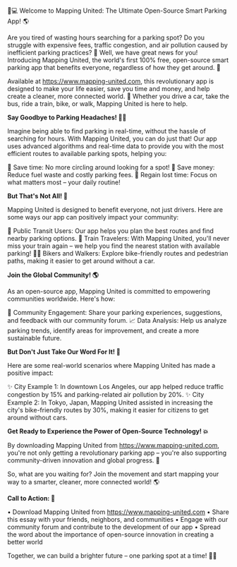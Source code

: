 🚗💻 Welcome to Mapping United: The Ultimate Open-Source Smart Parking App! 🌎

Are you tired of wasting hours searching for a parking spot? Do you struggle with expensive fees, traffic congestion, and air pollution caused by inefficient parking practices? 🤯 Well, we have great news for you! Introducing Mapping United, the world's first 100% free, open-source smart parking app that benefits everyone, regardless of how they get around. 🌟

Available at https://www.mapping-united.com, this revolutionary app is designed to make your life easier, save you time and money, and help create a cleaner, more connected world. 💚 Whether you drive a car, take the bus, ride a train, bike, or walk, Mapping United is here to help.

**Say Goodbye to Parking Headaches! 🙅‍♂️**

Imagine being able to find parking in real-time, without the hassle of searching for hours. With Mapping United, you can do just that! Our app uses advanced algorithms and real-time data to provide you with the most efficient routes to available parking spots, helping you:

💪 Save time: No more circling around looking for a spot!
💸 Save money: Reduce fuel waste and costly parking fees.
🌟 Regain lost time: Focus on what matters most – your daily routine!

**But That's Not All! 🤯**

Mapping United is designed to benefit everyone, not just drivers. Here are some ways our app can positively impact your community:

🚌 Public Transit Users: Our app helps you plan the best routes and find nearby parking options.
🚂 Train Travelers: With Mapping United, you'll never miss your train again – we help you find the nearest station with available parking!
🚴‍♂️ Bikers and Walkers: Explore bike-friendly routes and pedestrian paths, making it easier to get around without a car.

**Join the Global Community! 🌎**

As an open-source app, Mapping United is committed to empowering communities worldwide. Here's how:

💪 Community Engagement: Share your parking experiences, suggestions, and feedback with our community forum.
📈 Data Analysis: Help us analyze parking trends, identify areas for improvement, and create a more sustainable future.

**But Don't Just Take Our Word For It! 🤔**

Here are some real-world scenarios where Mapping United has made a positive impact:

✨ City Example 1: In downtown Los Angeles, our app helped reduce traffic congestion by 15% and parking-related air pollution by 20%.
✨ City Example 2: In Tokyo, Japan, Mapping United assisted in increasing the city's bike-friendly routes by 30%, making it easier for citizens to get around without cars.

**Get Ready to Experience the Power of Open-Source Technology! 💥**

By downloading Mapping United from https://www.mapping-united.com, you're not only getting a revolutionary parking app – you're also supporting community-driven innovation and global progress. 🌟

So, what are you waiting for? Join the movement and start mapping your way to a smarter, cleaner, more connected world! 🌎

**Call to Action: 🔔**

• Download Mapping United from https://www.mapping-united.com
• Share this essay with your friends, neighbors, and communities
• Engage with our community forum and contribute to the development of our app
• Spread the word about the importance of open-source innovation in creating a better world

Together, we can build a brighter future – one parking spot at a time! 🌟💫